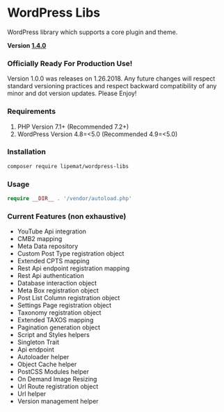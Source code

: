 # WordPress Libs
WordPress library which supports a core plugin and theme.

**Version [1.4.0](https://github.com/lipemat/wordpress-lipe-libs/releases/tag/1.4.0)**

### Officially Ready For Production Use!
Version 1.0.0 was releases on 1.26.2018. Any future changes will respect standard versioning practices and respect backward compatibility of any minor and dot version updates. Please Enjoy!

### Requirements
1. PHP Version 7.1+ (Recommended 7.2+)
2. WordPress Version 4.8=<5.0 (Recommended 4.9=<5.0)


### Installation
``` sh 
composer require lipemat/wordpress-libs
```
### Usage

``` php
require __DIR__ . '/vendor/autoload.php'
```

### Current Features (non exhaustive)
* YouTube Api integration
* CMB2 mapping
* Meta Data repository
* Custom Post Type registration object
* Extended CPTS mapping
* Rest Api endpoint registration mapping
* Rest Api authentication
* Database interaction object
* Meta Box registration object
* Post List Column registration object
* Settings Page registration object
* Taxonomy registration object
* Extended TAXOS mapping
* Pagination generation object
* Script and Styles helpers
* Singleton Trait
* Api endpoint
* Autoloader helper
* Object Cache helper
* PostCSS Modules helper
* On Demand Image Resizing
* Url Route registration object
* Url helper
* Version management helper







